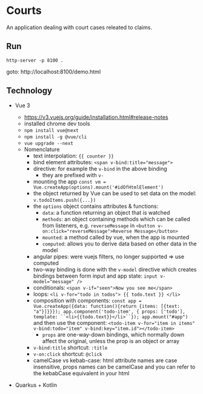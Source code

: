 # Courts

An application dealing with court cases releated to claims.

## Run

    http-server -p 8100 .

goto: http://localhost:8100/demo.html

## Technology

- Vue 3
  - https://v3.vuejs.org/guide/installation.html#release-notes
  - installed chrome dev tools
  - `npm install vue@next`
  - `npm install -g @vue/cli`
  - `vue upgrade --next`
  - Nomenclature
    - text interpolation: `{{ counter }}`
    - bind element attributes: `<span v-bind:title="message">`
    - directive: for example the `v-bind` in the above binding
      - they are prefixed with `v-`
    - mounting the app `const vm = Vue.createApp(options).mount('#idOfHtmlElement')`
    - the object returned by Vue can be used to set data on the model: `v.todoItems.push({...})`
    - the `options` object contains attributes & functions:
      - `data`: a function returning an object that is watched
      - `methods`: an object containing methods which can be called from listeners, e.g. `reverseMessage` in `<button v-on:click="reverseMessage">Reverse Message</button>`
      - `mounted`: a method called by vue, when the app is mounted
      - `computed`: allows you to derive data based on other data in the model
    - angular pipes: were vuejs filters, no longer supported => use computed
    - two-way binding is done with the `v-model` directive which creates bindings between form input and app state: `input v-model="message" />`
    - conditionals: `<span v-if="seen">Now you see me</span>`
    - loops: `<li v-for="todo in todos"> {{ todo.text }} </li>`
    - composition with components: `const app = Vue.createApp({data: function(){return {items: [{text: "a"}]}}}); app.component('todo-item', { props: ['todo'], template: ``<li>{{todo.text}}</li>``}); app.mount("#app")` and then use the component: `<todo-item v-for="item in items" v-bind:todo="item" v-bind:key="item.id"></todo-item>`
      - `props` are one-way-down bindings, which normally down affect the original, unless the prop is an object or array
    - `v-bind:title` shortcut: `:title`
    - `v-on:click` shortcut: `@click`
    - camelCase vs kebab-case: html attribute names are case insensitive, props names can be camelCase and you can refer to the kebabCase equivalent in your html

- Quarkus + Kotlin



